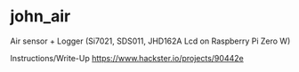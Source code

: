 # john_air
Air sensor + Logger (Si7021, SDS011, JHD162A Lcd on Raspberry Pi Zero W)

Instructions/Write-Up
https://www.hackster.io/projects/90442e
